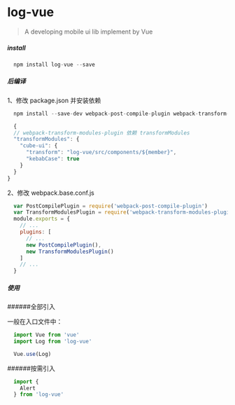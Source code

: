 # log-vue

> A developing mobile ui lib implement by Vue

##### install

``` javascript
  npm install log-vue --save
```

##### 后编译

1、修改 package.json 并安装依赖
``` javascript
  npm install --save-dev webpack-post-compile-plugin webpack-transform-modules-plugin less less-loader
```

``` javascript
  {
  // webpack-transform-modules-plugin 依赖 transformModules
  "transformModules": {
    "cube-ui": {
      "transform": "log-vue/src/components/${member}",
      "kebabCase": true
    }
  }
}
```

2、修改 webpack.base.conf.js

``` javascript
  var PostCompilePlugin = require('webpack-post-compile-plugin')
  var TransformModulesPlugin = require('webpack-transform-modules-plugin')
  module.exports = {
    // ...
    plugins: [
      // ...
      new PostCompilePlugin(),
      new TransformModulesPlugin()
    ]
    // ...
  }
```

##### 使用

######全部引入

一般在入口文件中：

``` javascript
  import Vue from 'vue'
  import Log from 'log-vue'

  Vue.use(Log)
```

######按需引入

``` javascript
  import {
    Alert
  } from 'log-vue'
```

